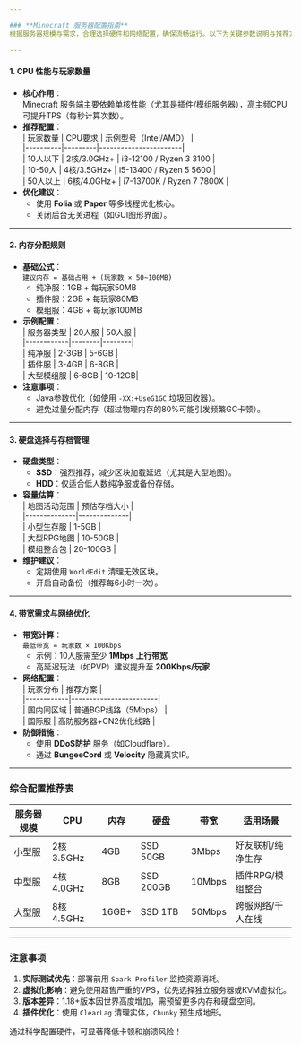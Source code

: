 ```yaml
---

### **Minecraft 服务器配置指南**  
根据服务器规模与需求，合理选择硬件和网络配置，确保流畅运行。以下为关键参数说明与推荐方案：

---
```


#### **1. CPU 性能与玩家数量**
- **核心作用**：  
  Minecraft 服务端主要依赖单核性能（尤其是插件/模组服务器），高主频CPU可提升TPS（每秒计算次数）。
- **推荐配置**：  
  | 玩家数量 | CPU要求 | 示例型号（Intel/AMD） |  
  |----------|---------|-----------------------|  
  | 10人以下 | 2核/3.0GHz+ | i3-12100 / Ryzen 3 3100 |  
  | 10-50人  | 4核/3.5GHz+ | i5-13400 / Ryzen 5 5600 |  
  | 50人以上 | 6核/4.0GHz+ | i7-13700K / Ryzen 7 7800X |  
- **优化建议**：  
  - 使用 **Folia** 或 **Paper** 等多线程优化核心。  
  - 关闭后台无关进程（如GUI图形界面）。  

---

#### **2. 内存分配规则**  
- **基础公式**：  
  `建议内存 = 基础占用 + (玩家数 × 50~100MB)`  
  - 纯净服：1GB + 每玩家50MB  
  - 插件服：2GB + 每玩家80MB  
  - 模组服：4GB + 每玩家100MB  
- **示例配置**：  
  | 服务器类型 | 20人服 | 50人服 |  
  |------------|--------|--------|  
  | 纯净服     | 2-3GB  | 5-6GB  |  
  | 插件服     | 3-4GB  | 6-8GB  |  
  | 大型模组服 | 6-8GB  | 10-12GB|  
- **注意事项**：  
  - Java参数优化（如使用 `-XX:+UseG1GC` 垃圾回收器）。  
  - 避免过量分配内存（超过物理内存的80%可能引发频繁GC卡顿）。  

---

#### **3. 硬盘选择与存档管理**  
- **硬盘类型**：  
  - **SSD**：强烈推荐，减少区块加载延迟（尤其是大型地图）。  
  - **HDD**：仅适合低人数纯净服或备份存储。  
- **容量估算**：  
  | 地图活动范围 | 预估存档大小 |  
  |--------------|--------------|  
  | 小型生存服   | 1-5GB        |  
  | 大型RPG地图  | 10-50GB      |  
  | 模组整合包   | 20-100GB     |  
- **维护建议**：  
  - 定期使用 `WorldEdit` 清理无效区块。  
  - 开启自动备份（推荐每6小时一次）。  

---

#### **4. 带宽需求与网络优化**  
- **带宽计算**：  
  `最低带宽 = 玩家数 × 100Kbps`  
  - 示例：10人服需至少 **1Mbps 上行带宽**  
  - 高延迟玩法（如PVP）建议提升至 **200Kbps/玩家**  
- **网络配置**：  
  | 玩家分布   | 推荐方案               |  
  |------------|------------------------|  
  | 国内同区域 | 普通BGP线路（5Mbps）   |  
  | 国际服     | 高防服务器+CN2优化线路 |  
- **防御措施**：  
  - 使用 **DDoS防护** 服务（如Cloudflare）。  
  - 通过 **BungeeCord** 或 **Velocity** 隐藏真实IP。  

---

### **综合配置推荐表**  
| 服务器规模 | CPU       | 内存  | 硬盘   | 带宽  | 适用场景         |  
|------------|-----------|-------|--------|-------|------------------|  
| 小型服     | 2核3.5GHz | 4GB   | SSD 50GB | 3Mbps | 好友联机/纯净生存 |  
| 中型服     | 4核4.0GHz | 8GB   | SSD 200GB| 10Mbps| 插件RPG/模组整合  |  
| 大型服     | 8核4.5GHz | 16GB+ | SSD 1TB | 50Mbps| 跨服网络/千人在线 |  

---

### **注意事项**  
1. **实际测试优先**：部署前用 `Spark Profiler` 监控资源消耗。  
2. **虚拟化影响**：避免使用超售严重的VPS，优先选择独立服务器或KVM虚拟化。  
3. **版本差异**：1.18+版本因世界高度增加，需预留更多内存和硬盘空间。  
4. **插件优化**：使用 `ClearLag` 清理实体，`Chunky` 预生成地形。  

通过科学配置硬件，可显著降低卡顿和崩溃风险！